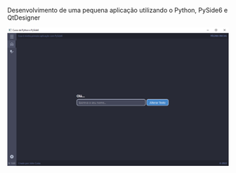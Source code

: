 Desenvolvimento de uma pequena aplicação utilizando o Python, PySide6 e QtDesigner

![alt text](Layout.png)
